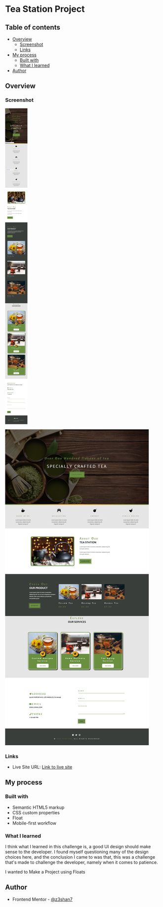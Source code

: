 # Tea Station Project


## Table of contents

- [Overview](#overview)
  - [Screenshot](#screenshot)
  - [Links](#links)
- [My process](#my-process)
  - [Built with](#built-with)
  - [What I learned](#what-i-learned)
- [Author](#author)



## Overview



### Screenshot

![Mobile view of solution](./mobile.png)

![Desktop view of solution](./desktop.png)

### Links


- Live Site URL: [Link to live site](https://elaineleung.github.io/frontendmentor/blogrlandingpage/)

## My process

### Built with

- Semantic HTML5 markup
- CSS custom properties
- Float
- Mobile-first workflow


### What I learned

I think what I learned in this challenge is, a good UI design should make sense to the developer. I found myself questioning many of the design choices here, and the conclusion I came to was that, this was a challenge that's made to challenge the developer, namely when it comes to patience.

I wanted to Make a Project using Floats







## Author

- Frontend Mentor - [@z3shan7](https://www.frontendmentor.io/profile/z3shan7)

